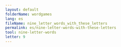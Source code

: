 ```yaml
---
layout: default
folderName: wordgames
lang: es
fileName: nine_letter_words_with_these_letters
permalink: es/nine-letter-words-with-these-letters
tool: nine-letter-words
letter: 9
---
```

